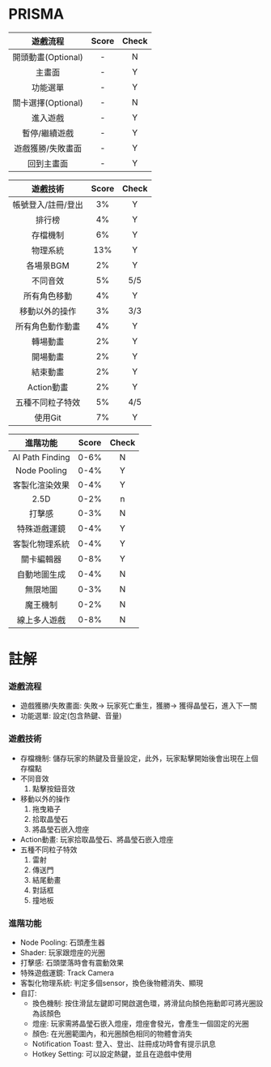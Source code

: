 # PRISMA
|**遊戲流程**|**Score**|**Check**|
|:-:|:-:|:-:|
|開頭動畫(Optional)|-|N|
|主畫面|-|Y|
|功能選單|-|Y|
|關卡選擇(Optional)|-|N|
|進入遊戲|-|Y|
|暫停/繼續遊戲|-|Y|
|遊戲獲勝/失敗畫面|-|Y|
|回到主畫面|-|Y|

|**遊戲技術**|**Score**|**Check**|
|:-:|:-:|:-:|
|帳號登入/註冊/登出|3%|Y|
|排行榜|4%|Y|
|存檔機制|6%|Y|
|物理系統|13%|Y|
|各場景BGM|2%|Y|
|不同音效|5%|5/5|
|所有角色移動|4%|Y|
|移動以外的操作|3%|3/3|
|所有角色動作動畫|4%|Y|
|轉場動畫|2%|Y|
|開場動畫|2%|Y|
|結束動畫|2%|Y|
|Action動畫|2%|Y|
|五種不同粒子特效|5%|4/5|
|使用Git|7%|Y|

|**進階功能**|**Score**|**Check**|
|:-:|:-:|:-:|
|AI Path Finding|0-6%|N|
|Node Pooling|0-4%|Y|
|客製化渲染效果|0-4%|Y|
|2.5D|0-2%|n|
|打擊感|0-3%|N|
|特殊遊戲運鏡|0-4%|Y|
|客製化物理系統|0-4%|Y|
|關卡編輯器|0-8%|Y|
|自動地圖生成|0-4%|N|
|無限地圖|0-3%|N|
|魔王機制|0-2%|N|
|線上多人遊戲|0-8%|N|

# 註解
### 遊戲流程
- 遊戲獲勝/失敗畫面: 失敗-> 玩家死亡重生，獲勝-> 獲得晶瑩石，進入下一關
- 功能選單: 設定(包含熱鍵、音量)

### 遊戲技術
- 存檔機制: 儲存玩家的熱鍵及音量設定，此外，玩家點擊開始後會出現在上個存檔點
- 不同音效
    1. 點擊按鈕音效
- 移動以外的操作
    1. 拖曳箱子
    2. 拾取晶瑩石
    3. 將晶瑩石嵌入燈座
- Action動畫: 玩家拾取晶瑩石、將晶瑩石嵌入燈座
- 五種不同粒子特效
    1. 雷射
    2. 傳送門
    3. 結尾動畫
    4. 對話框
    5. 撞地板

### 進階功能
- Node Pooling: 石頭產生器
- Shader: 玩家跟燈座的光圈
- 打擊感: 石頭墜落時會有震動效果
- 特殊遊戲運鏡: Track Camera
- 客製化物理系統: 判定多個sensor，換色後物體消失、顯現
- 自訂:
    - 換色機制: 按住滑鼠左鍵即可開啟選色環，將滑鼠向顏色拖動即可將光圈設為該顏色
    - 燈座: 玩家需將晶瑩石嵌入燈座，燈座會發光，會產生一個固定的光圈
    - 顏色: 在光圈範圍內，和光圈顏色相同的物體會消失
    - Notification Toast: 登入、登出、註冊成功時會有提示訊息
    - Hotkey Setting: 可以設定熱鍵，並且在遊戲中使用

